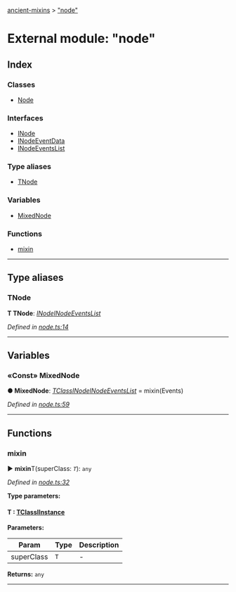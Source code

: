 [ancient-mixins](../README.md) > ["node"](../modules/_node_.md)



# External module: "node"

## Index

### Classes

* [Node](../classes/_node_.node.md)


### Interfaces

* [INode](../interfaces/_node_.inode.md)
* [INodeEventData](../interfaces/_node_.inodeeventdata.md)
* [INodeEventsList](../interfaces/_node_.inodeeventslist.md)


### Type aliases

* [TNode](_node_.md#tnode)


### Variables

* [MixedNode](_node_.md#mixednode)


### Functions

* [mixin](_node_.md#mixin)



---
## Type aliases
<a id="tnode"></a>

###  TNode

**Τ TNode**:  *[INode](../interfaces/_node_.inode.md)[INodeEventsList](../interfaces/_node_.inodeeventslist.md)* 

*Defined in [node.ts:14](https://github.com/AncientSouls/Mixins/blob/1f04eec/src/lib/node.ts#L14)*





___


## Variables
<a id="mixednode"></a>

### «Const» MixedNode

**●  MixedNode**:  *[TClass](_mixins_.md#tclass)[INode](../interfaces/_node_.inode.md)[INodeEventsList](../interfaces/_node_.inodeeventslist.md)*  =  mixin(Events)

*Defined in [node.ts:59](https://github.com/AncientSouls/Mixins/blob/1f04eec/src/lib/node.ts#L59)*





___


## Functions
<a id="mixin"></a>

###  mixin

► **mixin**T(superClass: *`T`*): `any`



*Defined in [node.ts:32](https://github.com/AncientSouls/Mixins/blob/1f04eec/src/lib/node.ts#L32)*



**Type parameters:**

#### T :  [TClass](_mixins_.md#tclass)[IInstance](../interfaces/_mixins_.iinstance.md)
**Parameters:**

| Param | Type | Description |
| ------ | ------ | ------ |
| superClass | `T`   |  - |





**Returns:** `any`





___


